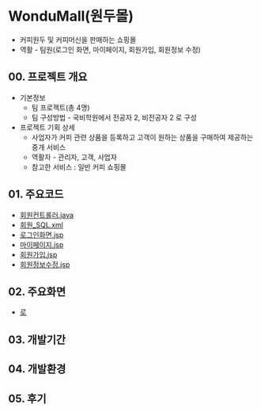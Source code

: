 # WonduMall(원두몰)

+ 커피원두 및 커피머신을 판매하는 쇼핑몰
+ 역활 - 팀원(로그인 화면, 마이페이지, 회원가입, 회원정보 수정)

## 00. 프로젝트 개요

+ 기본정보
  + 팀 프로젝트(총 4명)
  + 팀 구성방법 - 국비학원에서 전공자 2, 비전공자 2 로 구성
+ 프로젝트 기획 상세
  + 사업자가 커피 관련 상품을 등록하고 고객이 원하는 상품을 구매하여 제공하는 중개 서비스
  + 역활자 - 관리자, 고객, 사업자
  + 참고한 서비스 : 일반 커피 쇼핑몰


## 01. 주요코드
+ [회원컨트롤러.java](https://github.com/cheuljin/wondumall/blob/main/src/main/java/com/wondumall/Controller/LoginController.java)
+ [회원_SQL.xml](https://github.com/cheuljin/wondumall/blob/main/src/main/resources/mapper/login_SQL.xml)
+ [로그인화면.jsp](https://github.com/cheuljin/wondumall/blob/main/src/main/webapp/WEB-INF/views/login.jsp)
+ [마이페이지.jsp](https://github.com/cheuljin/wondumall/blob/main/src/main/webapp/WEB-INF/views/mypage.jsp)
+ [회원가입.jsp](https://github.com/cheuljin/wondumall/blob/main/src/main/webapp/WEB-INF/views/join.jsp)
+ [회원정보수정.jsp](https://github.com/cheuljin/wondumall/blob/main/src/main/webapp/WEB-INF/views/update.jsp)

## 02. 주요화면
+ [로](https://github.com/cheuljin/wondumall/blob/main/%E1%84%85%E1%85%A9%E1%84%80%E1%85%B3%E1%84%8B%E1%85%B5%E1%86%AB%E1%84%92%E1%85%AA%E1%84%86%E1%85%A7%E1%86%AB.JPG)

## 03. 개발기간

## 04. 개발환경

## 05. 후기

